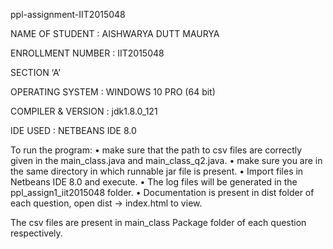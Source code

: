 ppl-assignment-IIT2015048 

NAME OF STUDENT : AISHWARYA DUTT MAURYA

ENROLLMENT NUMBER : IIT2015048

SECTION ‘A’

OPERATING SYSTEM : WINDOWS 10 PRO (64 bit)

COMPILER & VERSION : jdk1.8.0_121

IDE USED : NETBEANS IDE 8.0

To run the program: • make sure that the path to csv files are correctly given in the main_class.java and main_class_q2.java. • make sure you are in the same directory in which runnable jar file is present. • Import files in Netbeans IDE 8.0 and execute. • The log files will be generated in the ppl_assign1_iit2015048 folder. • Documentation is present in dist folder of each question, open dist -> index.html to view.

The csv files are present in main_class Package folder of each question respectively.
